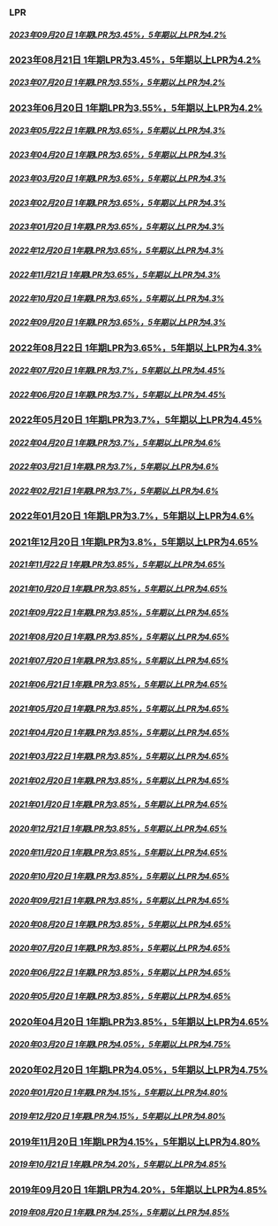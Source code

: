### LPR

##### [2023年09月20日  1年期LPR为3.45%，5年期以上LPR为4.2%](http://www.pbc.gov.cn/zhengcehuobisi/125207/125213/125440/3876551/5073637/index.html)

### [2023年08月21日  1年期LPR为3.45%，5年期以上LPR为4.2%](http://www.pbc.gov.cn/zhengcehuobisi/125207/125213/125440/3876551/5033439/index.html)

##### [2023年07月20日  1年期LPR为3.55%，5年期以上LPR为4.2%](http://www.pbc.gov.cn/zhengcehuobisi/125207/125213/125440/3876551/4994729/index.html)

### [2023年06月20日  1年期LPR为3.55%，5年期以上LPR为4.2%](http://www.pbc.gov.cn/zhengcehuobisi/125207/125213/125440/3876551/4965544/index.html)

##### [2023年05月22日  1年期LPR为3.65%，5年期以上LPR为4.3%](http://www.pbc.gov.cn/zhengcehuobisi/125207/125213/125440/3876551/4889196/index.html)

##### [2023年04月20日  1年期LPR为3.65%，5年期以上LPR为4.3%](http://www.pbc.gov.cn/zhengcehuobisi/125207/125213/125440/3876551/4858442/index.html)

##### [2023年03月20日  1年期LPR为3.65%，5年期以上LPR为4.3%](http://www.pbc.gov.cn/zhengcehuobisi/125207/125213/125440/3876551/4822002/index.html)

##### [2023年02月20日  1年期LPR为3.65%，5年期以上LPR为4.3%](http://www.pbc.gov.cn/zhengcehuobisi/125207/125213/125440/3876551/4797927/index.html)

##### [2023年01月20日  1年期LPR为3.65%，5年期以上LPR为4.3%](http://www.pbc.gov.cn/zhengcehuobisi/125207/125213/125440/3876551/4775194/index.html)

##### [2022年12月20日  1年期LPR为3.65%，5年期以上LPR为4.3%](http://www.pbc.gov.cn/zhengcehuobisi/125207/125213/125440/3876551/4740101/index.html)

##### [2022年11月21日  1年期LPR为3.65%，5年期以上LPR为4.3%](http://www.pbc.gov.cn/zhengcehuobisi/125207/125213/125440/3876551/4716444/index.html)

##### [2022年10月20日  1年期LPR为3.65%，5年期以上LPR为4.3%](http://www.pbc.gov.cn/zhengcehuobisi/125207/125213/125440/3876551/4686165/index.html)

##### [2022年09月20日  1年期LPR为3.65%，5年期以上LPR为4.3%](http://www.pbc.gov.cn/zhengcehuobisi/125207/125213/125440/3876551/4661802/index.html)

### [2022年08月22日  1年期LPR为3.65%，5年期以上LPR为4.3%](http://www.pbc.gov.cn/zhengcehuobisi/125207/125213/125440/3876551/4637027/index.html)

##### [2022年07月20日  1年期LPR为3.7%，5年期以上LPR为4.45%](http://www.pbc.gov.cn/zhengcehuobisi/125207/125213/125440/3876551/4611012/index.html)

##### [2022年06月20日  1年期LPR为3.7%，5年期以上LPR为4.45%](http://www.pbc.gov.cn/zhengcehuobisi/125207/125213/125440/3876551/4580399/index.html)

### [2022年05月20日  1年期LPR为3.7%，5年期以上LPR为4.45%](http://www.pbc.gov.cn/zhengcehuobisi/125207/125213/125440/3876551/4559923/index.html)

##### [2022年04月20日  1年期LPR为3.7%，5年期以上LPR为4.6%](http://www.pbc.gov.cn/zhengcehuobisi/125207/125213/125440/3876551/4534585/index.html)


##### [2022年03月21日  1年期LPR为3.7%，5年期以上LPR为4.6%](http://www.pbc.gov.cn/zhengcehuobisi/125207/125213/125440/3876551/4511720/index.html)

##### [2022年02月21日  1年期LPR为3.7%，5年期以上LPR为4.6%](http://www.pbc.gov.cn/zhengcehuobisi/125207/125213/125440/3876551/4475379/index.html)

### [2022年01月20日  1年期LPR为3.7%，5年期以上LPR为4.6%](http://www.pbc.gov.cn/zhengcehuobisi/125207/125213/125440/3876551/4453228/index.html)

### [2021年12月20日  1年期LPR为3.8%，5年期以上LPR为4.65%](http://www.pbc.gov.cn/zhengcehuobisi/125207/125213/125440/3876551/4419213/index.html)

##### [2021年11月22日  1年期LPR为3.85%，5年期以上LPR为4.65%](http://www.pbc.gov.cn/zhengcehuobisi/125207/125213/125440/3876551/4393921/index.html)

##### [2021年10月20日  1年期LPR为3.85%，5年期以上LPR为4.65%](http://www.pbc.gov.cn/zhengcehuobisi/125207/125213/125440/3876551/4364089/index.html)

##### [2021年09月22日  1年期LPR为3.85%，5年期以上LPR为4.65%](http://www.pbc.gov.cn/zhengcehuobisi/125207/125213/125440/3876551/4345607/index.html)

##### [2021年08月20日  1年期LPR为3.85%，5年期以上LPR为4.65%](http://www.pbc.gov.cn/zhengcehuobisi/125207/125213/125440/3876551/4321468/index.html)

##### [2021年07月20日  1年期LPR为3.85%，5年期以上LPR为4.65%](http://www.pbc.gov.cn/zhengcehuobisi/125207/125213/125440/3876551/4295590/index.html)

##### [2021年06月21日  1年期LPR为3.85%，5年期以上LPR为4.65%](http://www.pbc.gov.cn/zhengcehuobisi/125207/125213/125440/3876551/4272747/index.html)

##### [2021年05月20日  1年期LPR为3.85%，5年期以上LPR为4.65%](http://www.pbc.gov.cn/zhengcehuobisi/125207/125213/125440/3876551/4251858/index.html)

##### [2021年04月20日  1年期LPR为3.85%，5年期以上LPR为4.65%](http://www.pbc.gov.cn/zhengcehuobisi/125207/125213/125440/3876551/4235022/index.html)

##### [2021年03月22日  1年期LPR为3.85%，5年期以上LPR为4.65%](http://www.pbc.gov.cn/zhengcehuobisi/125207/125213/125440/3876551/4211266/index.html)

##### [2021年02月20日  1年期LPR为3.85%，5年期以上LPR为4.65%](http://www.pbc.gov.cn/zhengcehuobisi/125207/125213/125440/3876551/4193579/index.html)

##### [2021年01月20日  1年期LPR为3.85%，5年期以上LPR为4.65%](http://www.pbc.gov.cn/zhengcehuobisi/125207/125213/125440/3876551/4165949/index.html)

##### [2020年12月21日  1年期LPR为3.85%，5年期以上LPR为4.65%](http://www.pbc.gov.cn/zhengcehuobisi/125207/125213/125440/3876551/4146896/index.html)

##### [2020年11月20日  1年期LPR为3.85%，5年期以上LPR为4.65%](http://www.pbc.gov.cn/zhengcehuobisi/125207/125213/125440/3876551/4130813/index.html)

##### [2020年10月20日  1年期LPR为3.85%，5年期以上LPR为4.65%](http://www.pbc.gov.cn/zhengcehuobisi/125207/125213/125440/3876551/4112394/index.html)

##### [2020年09月21日  1年期LPR为3.85%，5年期以上LPR为4.65%](http://www.pbc.gov.cn/zhengcehuobisi/125207/125213/125440/3876551/4099243/index.html)

##### [2020年08月20日  1年期LPR为3.85%，5年期以上LPR为4.65%](http://www.pbc.gov.cn/zhengcehuobisi/125207/125213/125440/3876551/4074794/index.html)

##### [2020年07月20日  1年期LPR为3.85%，5年期以上LPR为4.65%](http://www.pbc.gov.cn/zhengcehuobisi/125207/125213/125440/3876551/4058977/index.html)

##### [2020年06月22日  1年期LPR为3.85%，5年期以上LPR为4.65%](http://www.pbc.gov.cn/zhengcehuobisi/125207/125213/125440/3876551/4043032/index.html)

##### [2020年05月20日  1年期LPR为3.85%，5年期以上LPR为4.65%](http://www.pbc.gov.cn/zhengcehuobisi/125207/125213/125440/3876551/4026122/index.html)

### [2020年04月20日  1年期LPR为3.85%，5年期以上LPR为4.65%](http://www.pbc.gov.cn/zhengcehuobisi/125207/125213/125440/3876551/4010183/index.html)

##### [2020年03月20日  1年期LPR为4.05%，5年期以上LPR为4.75%](http://www.pbc.gov.cn/zhengcehuobisi/125207/125213/125440/3876551/3992226/index.html)

### [2020年02月20日  1年期LPR为4.05%，5年期以上LPR为4.75%](http://www.pbc.gov.cn/zhengcehuobisi/125207/125213/125440/3876551/3974469/index.html)

##### [2020年01月20日  1年期LPR为4.15%，5年期以上LPR为4.80%](http://www.pbc.gov.cn/zhengcehuobisi/125207/125213/125440/3876551/3962392/index.html)

##### [2019年12月20日  1年期LPR为4.15%，5年期以上LPR为4.80%](http://www.pbc.gov.cn/zhengcehuobisi/125207/125213/125440/3876551/3943007/index.html)

### [2019年11月20日  1年期LPR为4.15%，5年期以上LPR为4.80%](http://www.pbc.gov.cn/zhengcehuobisi/125207/125213/125440/3876551/3924330/index.html)

##### [2019年10月21日  1年期LPR为4.20%，5年期以上LPR为4.85%](http://www.pbc.gov.cn/zhengcehuobisi/125207/125213/125440/3876551/3905920/index.html)

### [2019年09月20日  1年期LPR为4.20%，5年期以上LPR为4.85%](http://www.pbc.gov.cn/zhengcehuobisi/125207/125213/125440/3876551/3892864/index.html)

##### [2019年08月20日  1年期LPR为4.25%，5年期以上LPR为4.85%](http://www.pbc.gov.cn/zhengcehuobisi/125207/125213/125440/3876551/3877436/index.html)

